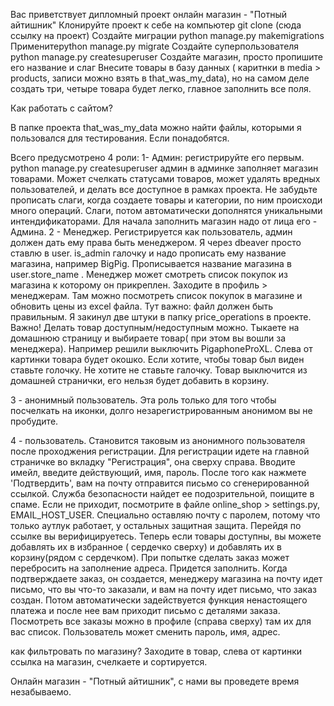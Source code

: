 Вас приветствует дипломный проект онлайн магазин - "Потный айтишник"
Клонируйте проект к себе на компьютер git clone (сюда ссылку на проект)
Создайте миграции python manage.py makemigrations
Применитеpython manage.py migrate
Создайте суперпользователя python manage.py createsuperuser
Создайте магазин, просто пропишите его название и слаг
Внесите товары в базу данных ( каритнки в media > products, записи можно взять в that_was_my_data), но на самом деле создать три, четыре товара будет легко, главное заполнить все поля.

Как работать с сайтом?

В папке проекта that_was_my_data можно найти файлы, которыми я пользовался для тестирования. Если понадобятся.

Всего предусмотрено 4 роли:
1- Админ: регистрируйте его первым. python manage.py createsuperuser
    админ в админке заполняет магазин товарами.  Может счелкать статусами товаров, может удалять вредных пользователей,
    и делать все доступное в рамках проекта. Не забудьте прописать слаги, когда создаете товары и категории, по ним происходи много операций. Слаги, потом автоматически дополнятся уникальными интендификаторами.
    Для начала заполнить магазин надо от лица его - Админа.
2 - Менеджер. Регистрируется как пользователь, админ должен дать ему права быть менеджером. Я через dbeaver просто ставлю в
    user. is_admin галочку и надо прописать ему название магазина, например BigPig. Прописывается название магазина в 	user.store_name . 
	Менеджер может смотреть список покупок из магазина к которому он прикреплен. Заходите в профиль > менеджерам. 	Там можно посмотреть список покупок в магазине и обновить цены из excel файла. Тут важно: файл должен быть 	правильным. Я закинул две штуки в папку price_operations в проекте. 
	Важно! Делать товар доступным/недоступным можно. Тыкаете на домашнюю страницу и выбираете товар( при этом вы 	вошли за менеджера). Например решили выключить PigaphoneProXL.  Слева от картинки товара будет окошко. Если 	хотите, чтобы товар был виден ставьте голочку. Не хотите не ставьте галочку. Товар выключится из домашней 	странички, его нельзя будет добавить в корзину.


3 - анонимный пользователь. Эта роль только для того чтобы посчелкать на иконки, долго незарегистрированным анонимом
вы не пробудите.

4 - пользователь. Становится таковым из анонимного пользователя после проходжения регистрации.
    Для регистрации идете на главной страничке во вкладку "Регистрация", она сверху справа.
    Вводите имейл, введите действующий, имя, пароль. После того как нажмете 'Подтвердить', вам на почту отправится письмо
    со сгенерированной ссылкой. Служба безопасности найдет ее подозрительной, поищите в спаме. Если не приходит, посмотрите в файле online_shop > settings.py,
    EMAIL_HOST_USER. Специально оставляю почту с паролем, потому что только аутлук работает, у остальных защитная защита.
    Перейдя по ссылке вы верифицируетесь. Теперь если товары доступны, вы можете добавлять их в избранное ( сердечко сверху) и добавлять их в
    корзину(рядом с сердечком).
    При попытке сделать заказ может перебросить на заполнение адреса. Придется заполнить.
    Когда подтверждаете заказ, он создается, менеджеру магазина на почту идет письмо, что вы что-то заказали, и вам на почту идет письмо,
    что заказ создан. Потом автоматически задействуется функция ненастоящего платежа и после нее вам приходит письмо с деталями заказа.
    Посмотреть все заказы можно в профиле (справа сверху) там их для вас список.
    Пользователь может сменить пароль, имя, адрес.

как фильтровать по магазину? 
Заходите в товар, слева от картинки ссылка на магазин, счелкаете и сортируется.

Онлайн магазин - "Потный айтишник", с нами вы проведете время незабываемо.
